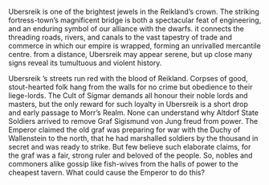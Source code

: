 Ubersreik is one of the brightest jewels in the Reikland’s crown. The striking fortress-town’s magnificent bridge is both a spectacular feat of engineering, and an enduring symbol of our alliance with the dwarfs. it connects the threading roads, rivers, and canals to the vast tapestry of trade and commerce in which our empire is wrapped, forming an unrivalled mercantile centre. from a distance, Ubersreik may appear serene, but up close many signs reveal its tumultuous and violent history. 

Ubersreik ’s streets run red with the blood of Reikland. Corpses of good, stout-hearted folk hang from the walls for no crime but obedience to their liege-lords. The Cult of Sigmar demands all honour their noble lords and masters, but the only reward for such loyalty in Ubersreik is a short drop and early passage to Morr’s Realm. None can understand why Altdorf State Soldiers arrived to remove Graf Sigismund von Jung freud from power. The Emperor claimed the old graf was preparing for war with the Duchy of Wallenstein to the north, that he had marshalled soldiers by the thousand in secret and was ready to strike. But few believe such elaborate claims, for the graf was a fair, strong ruler and beloved of the people. So, nobles and commoners alike gossip like fish-wives from the halls of power to the cheapest tavern. What could cause the Emperor to do this?


<div id="ubersreik-map" style="width: 95%; height: 900px;"></div>

<link rel="stylesheet" href="https://unpkg.com/leaflet/dist/leaflet.css" />
<link
  rel="stylesheet"
  href="https://unpkg.com/leaflet.fullscreen@1.6.0/Control.FullScreen.css"
/>

<script src="https://unpkg.com/leaflet/dist/leaflet.js"></script>
<script src="https://unpkg.com/marked/marked.min.js"></script>
<script
  src="https://unpkg.com/leaflet.fullscreen@1.6.0/Control.FullScreen.js"
></script>


<script>
    
        var markers = [
        {
          "id": "ID_a97af8887919",
          "type": "default",
          "loc": [
            700,
            1278
          ],
          "link": "Marktplatz",
          "layer": "%5B%5BUbersreik.png%5D%5D",
          "mutable": true,
          "command": false,
          "percent": null,
          "description": null,
          "minZoom": null,
          "maxZoom": null,
          "tooltip": "hover"
        },
        {
          "id": "ID_999a8808f9ea",
          "type": "default",
          "loc": [
            664.6803743153546,
            1329.3637557067923
          ],
          "link": "The High Temple of Sigmar",
          "layer": "%5B%5BUbersreik.png%5D%5D",
          "mutable": true,
          "command": false,
          "percent": [
            247.05417165948373,
            -160.83003386080412
          ],
          "description": null,
          "minZoom": null,
          "maxZoom": null,
          "tooltip": "hover"
        },
        {
          "id": "ID_1b3a59e8b859",
          "type": "default",
          "loc": [
            625,
            1261
          ],
          "link": "The Physician's Guild",
          "layer": "%5B%5BUbersreik.png%5D%5D",
          "mutable": true,
          "command": false,
          "percent": null,
          "description": null,
          "minZoom": null,
          "maxZoom": null,
          "tooltip": "hover"
        },
        {
          "id": "ID_59ebc84b7ad9",
          "type": "default",
          "loc": [
            561,
            1312
          ],
          "link": "The Temple of Shallya",
          "layer": "%5B%5BUbersreik.png%5D%5D",
          "mutable": true,
          "command": false,
          "percent": null,
          "description": null,
          "minZoom": null,
          "maxZoom": null,
          "tooltip": "hover"
        },
        {
          "id": "ID_48facb993b3a",
          "type": "default",
          "loc": [
            568,
            1357
          ],
          "link": "The Temple of Verena",
          "layer": "%5B%5BUbersreik.png%5D%5D",
          "mutable": true,
          "command": false,
          "percent": null,
          "description": null,
          "minZoom": null,
          "maxZoom": null,
          "tooltip": "hover"
        },
        {
          "id": "ID_8b5b8bba5b78",
          "type": "default",
          "loc": [
            722,
            1439
          ],
          "link": "Town Hall",
          "layer": "%5B%5BUbersreik.png%5D%5D",
          "mutable": true,
          "command": false,
          "percent": null,
          "description": null,
          "minZoom": null,
          "maxZoom": null,
          "tooltip": "hover"
        },
        {
          "id": "ID_aacbc809b969",
          "type": "default",
          "loc": [
            709.4453125,
            1383.25
          ],
          "link": "Sprichstumpf",
          "layer": "%5B%5BUbersreik.png%5D%5D",
          "mutable": true,
          "command": false,
          "percent": null,
          "description": null,
          "minZoom": null,
          "maxZoom": null,
          "tooltip": "hover"
        },
        {
          "id": "ID_597afa7a1b19",
          "type": "default",
          "loc": [
            683.7722574073914,
            1465.832357399713
          ],
          "link": "Watchstation",
          "layer": "%5B%5BUbersreik.png%5D%5D",
          "mutable": true,
          "command": false,
          "percent": null,
          "description": null,
          "minZoom": null,
          "maxZoom": null,
          "tooltip": "hover"
        },
        {
          "id": "ID_0af9d99b1828",
          "type": "default",
          "loc": [
            1049.5,
            1377
          ],
          "link": "Ubersreik Bridge",
          "layer": "%5B%5BUbersreik.png%5D%5D",
          "mutable": true,
          "command": false,
          "percent": null,
          "description": null,
          "minZoom": null,
          "maxZoom": null,
          "tooltip": "hover"
        },
        {
          "id": "ID_293ba8db79a9",
          "type": "default",
          "loc": [
            817.3380992474566,
            1210.9203627819625
          ],
          "link": "Theatre Varieté",
          "layer": "%5B%5BUbersreik.png%5D%5D",
          "mutable": true,
          "command": false,
          "percent": null,
          "description": null,
          "minZoom": null,
          "maxZoom": null,
          "tooltip": "hover"
        },
        {
          "id": "ID_8adb0b9b8829",
          "type": "default",
          "loc": [
            1223,
            1372
          ],
          "link": "Bridge House Inn",
          "layer": "%5B%5BUbersreik.png%5D%5D",
          "mutable": true,
          "command": false,
          "percent": [
            254.97785843920144,
            -295.92438563327033
          ],
          "description": null,
          "minZoom": null,
          "maxZoom": null,
          "tooltip": "hover"
        },
        {
          "id": "ID_2a4b99fa5adb",
          "type": "default",
          "loc": [
            1429,
            1625
          ],
          "link": "Carpenter's Guild",
          "layer": "%5B%5BUbersreik.png%5D%5D",
          "mutable": true,
          "command": false,
          "percent": [
            301.99637023593465,
            -345.76937618147446
          ],
          "description": null,
          "minZoom": null,
          "maxZoom": null,
          "tooltip": "hover"
        },
        {
          "id": "ID_4959bb89093b",
          "type": "default",
          "loc": [
            1365,
            1843
          ],
          "link": "Cordelia's Apothecary",
          "layer": "%5B%5BUbersreik.png%5D%5D",
          "mutable": true,
          "command": false,
          "percent": [
            342.5103448275862,
            -330.2835538752363
          ],
          "description": null,
          "minZoom": null,
          "maxZoom": null,
          "tooltip": "hover"
        },
        {
          "id": "ID_191beb0b88fa",
          "type": "default",
          "loc": [
            1436,
            1470
          ],
          "link": "Locksmith’s Guild",
          "layer": "%5B%5BUbersreik.png%5D%5D",
          "mutable": true,
          "command": false,
          "percent": [
            273.19056261343013,
            -347.4631379962193
          ],
          "description": null,
          "minZoom": null,
          "maxZoom": null,
          "tooltip": "hover"
        },
        {
          "id": "ID_ab9bea3958f8",
          "type": "default",
          "loc": [
            1357,
            1689
          ],
          "link": "Metalworker's Guild",
          "layer": "%5B%5BUbersreik.png%5D%5D",
          "mutable": true,
          "command": false,
          "percent": [
            313.89038112522684,
            -328.3478260869565
          ],
          "description": null,
          "minZoom": null,
          "maxZoom": null,
          "tooltip": "hover"
        },
        {
          "id": "ID_fbaab8890a99",
          "type": "default",
          "loc": [
            1232,
            1557
          ],
          "link": "Satrioli's Sausage Shop",
          "layer": "%5B%5BUbersreik.png%5D%5D",
          "mutable": true,
          "command": false,
          "percent": [
            289.3589836660617,
            -298.10207939508507
          ],
          "description": null,
          "minZoom": null,
          "maxZoom": null,
          "tooltip": "hover"
        },
        {
          "id": "ID_3b5878bb0829",
          "type": "default",
          "loc": [
            1313,
            1734
          ],
          "link": "Artisan's Quarter",
          "layer": "%5B%5BUbersreik.png%5D%5D",
          "mutable": true,
          "command": false,
          "percent": [
            322.25335753176046,
            -317.70132325141776
          ],
          "description": null,
          "minZoom": null,
          "maxZoom": null,
          "tooltip": "hover"
        },
        {
          "id": "ID_49182ad8dbf8",
          "type": "default",
          "loc": [
            1564,
            1345
          ],
          "link": "Wandiene Rookery",
          "layer": "%5B%5BUbersreik.png%5D%5D",
          "mutable": true,
          "command": false,
          "percent": [
            249.9600725952813,
            -378.4347826086956
          ],
          "description": null,
          "minZoom": null,
          "maxZoom": null,
          "tooltip": "hover"
        },
        {
          "id": "ID_08d808dbf9f8",
          "type": "default",
          "loc": [
            1251,
            1804
          ],
          "link": "Wizard's Way",
          "layer": "%5B%5BUbersreik.png%5D%5D",
          "mutable": true,
          "command": false,
          "percent": [
            335.26243194192375,
            -302.69943289224955
          ],
          "description": null,
          "minZoom": null,
          "maxZoom": null,
          "tooltip": "hover"
        },
        {
          "id": "ID_18a958289b78",
          "type": "default",
          "loc": [
            1143,
            1843
          ],
          "link": "Worshipful Guild of Cutlers",
          "layer": "%5B%5BUbersreik.png%5D%5D",
          "mutable": true,
          "command": false,
          "percent": [
            342.5103448275862,
            -276.5671077504726
          ],
          "description": null,
          "minZoom": null,
          "maxZoom": null,
          "tooltip": "hover"
        },
        {
          "id": "ID_08d99af898ba",
          "type": "default",
          "loc": [
            1312,
            883.5
          ],
          "link": "Black Rock",
          "layer": "%5B%5BUbersreik.png%5D%5D",
          "mutable": true,
          "command": false,
          "percent": [
            164.19310344827585,
            -317.4593572778828
          ],
          "description": null,
          "minZoom": null,
          "maxZoom": null,
          "tooltip": "hover"
        },
        {
          "id": "ID_785a2aaadb78",
          "type": "default",
          "loc": [
            1280.5,
            792
          ],
          "link": "Black Rock Castle",
          "layer": "%5B%5BUbersreik.png%5D%5D",
          "mutable": true,
          "command": false,
          "percent": [
            147.18838475499092,
            -309.8374291115312
          ],
          "description": null,
          "minZoom": null,
          "maxZoom": null,
          "tooltip": "hover"
        },
        {
          "id": "ID_5b38a988895b",
          "type": "default",
          "loc": [
            1269.5,
            913.5
          ],
          "link": "Grauer Palast",
          "layer": "%5B%5BUbersreik.png%5D%5D",
          "mutable": true,
          "command": false,
          "percent": [
            169.76842105263157,
            -307.1758034026465
          ],
          "description": null,
          "minZoom": null,
          "maxZoom": null,
          "tooltip": "hover"
        },
        {
          "id": "ID_ca0b5849e8f9",
          "type": "default",
          "loc": [
            1286.4453125,
            878.75
          ],
          "link": "Saint Arnold's Chapel",
          "layer": "%5B%5BUbersreik.png%5D%5D",
          "mutable": true,
          "command": false,
          "percent": null,
          "description": null,
          "minZoom": null,
          "maxZoom": null,
          "tooltip": "hover"
        },
        {
          "id": "ID_f959aa28c939",
          "type": "default",
          "loc": [
            770,
            903.5
          ],
          "link": "Axe and Hammer",
          "layer": "%5B%5BUbersreik.png%5D%5D",
          "mutable": true,
          "command": false,
          "percent": [
            167.90998185117968,
            -186.31379962192815
          ],
          "description": null,
          "minZoom": null,
          "maxZoom": null,
          "tooltip": "hover"
        },
        {
          "id": "ID_0b8ad9c90bdb",
          "type": "default",
          "loc": [
            645.9420446139112,
            957.7761351171787
          ],
          "link": "Dawihafen",
          "layer": "%5B%5BUbersreik.png%5D%5D",
          "mutable": true,
          "command": false,
          "percent": [
            177.9968715716862,
            -156.2959956721751
          ],
          "description": null,
          "minZoom": null,
          "maxZoom": null,
          "tooltip": "hover"
        },
        {
          "id": "ID_b918a9a94a6b",
          "type": "default",
          "loc": [
            719.9453125,
            930.25
          ],
          "link": "Borgun’s Brewery",
          "layer": "%5B%5BUbersreik.png%5D%5D",
          "mutable": true,
          "command": false,
          "percent": null,
          "description": null,
          "minZoom": null,
          "maxZoom": null,
          "tooltip": "hover"
        },
        {
          "id": "ID_6bdb3aaa995b",
          "type": "default",
          "loc": [
            564.5,
            1025.5
          ],
          "link": "Harataken Hold",
          "layer": "%5B%5BUbersreik.png%5D%5D",
          "mutable": true,
          "command": false,
          "percent": [
            190.58294010889293,
            -136.5897920604915
          ],
          "description": null,
          "minZoom": null,
          "maxZoom": null,
          "tooltip": "hover"
        },
        {
          "id": "ID_79991bba68d8",
          "type": "default",
          "loc": [
            691,
            1076
          ],
          "link": "Nordwander and Son’s Expeditionary Supplies",
          "layer": "%5B%5BUbersreik.png%5D%5D",
          "mutable": true,
          "command": false,
          "percent": [
            199.96805807622505,
            -167.1984877126654
          ],
          "description": null,
          "minZoom": null,
          "maxZoom": null,
          "tooltip": "hover"
        },
        {
          "id": "ID_5a6b7958cb6b",
          "type": "default",
          "loc": [
            701,
            1554.9999693786935
          ],
          "link": "Merchant Quarter",
          "layer": "%5B%5BUbersreik.png%5D%5D",
          "mutable": true,
          "command": false,
          "percent": [
            288.9872901349877,
            -169.61814744801512
          ],
          "description": null,
          "minZoom": null,
          "maxZoom": null,
          "tooltip": "hover"
        },
        {
          "id": "ID_8a3b0a88b9ab",
          "type": "default",
          "loc": [
            626,
            1597.4985824487374
          ],
          "link": "Dog Pens",
          "layer": "%5B%5BUbersreik.png%5D%5D",
          "mutable": true,
          "command": false,
          "percent": [
            296.88539898865827,
            -151.47069943289225
          ],
          "description": null,
          "minZoom": null,
          "maxZoom": null,
          "tooltip": "hover"
        },
        {
          "id": "ID_59296b0979ca",
          "type": "default",
          "loc": [
            783,
            1500.0000306213065
          ],
          "link": "Exploding Pig",
          "layer": "%5B%5BUbersreik.png%5D%5D",
          "mutable": true,
          "command": false,
          "percent": [
            278.7658859085695,
            -189.4593572778828
          ],
          "description": null,
          "minZoom": null,
          "maxZoom": null,
          "tooltip": "hover"
        },
        {
          "id": "ID_489ad8bbe83a",
          "type": "default",
          "loc": [
            513,
            1562.0001224852251
          ],
          "link": "Furlisdottir’s Corn Exchange",
          "layer": "%5B%5BUbersreik.png%5D%5D",
          "mutable": true,
          "command": false,
          "percent": [
            290.28822602992204,
            -124.12854442344046
          ],
          "description": null,
          "minZoom": null,
          "maxZoom": null,
          "tooltip": "hover"
        },
        {
          "id": "ID_b9d8b809fa9b",
          "type": "default",
          "loc": [
            734.5,
            1504.999011010747
          ],
          "link": "Merchant's Guild",
          "layer": "%5B%5BUbersreik.png%5D%5D",
          "mutable": true,
          "command": false,
          "percent": [
            279.69491602087203,
            -177.72400756143668
          ],
          "description": null,
          "minZoom": null,
          "maxZoom": null,
          "tooltip": "hover"
        },
        {
          "id": "ID_b82ad88aead9",
          "type": "default",
          "loc": [
            478,
            1527.9998775147749
          ],
          "link": "Old Granary",
          "layer": "%5B%5BUbersreik.png%5D%5D",
          "mutable": true,
          "command": false,
          "percent": [
            283.9694872187168,
            -115.65973534971644
          ],
          "description": null,
          "minZoom": null,
          "maxZoom": null,
          "tooltip": "hover"
        },
        {
          "id": "ID_da58aafa18db",
          "type": "default",
          "loc": [
            816,
            1562.0001224852253
          ],
          "link": "Saint Bastian’s Hospital",
          "layer": "%5B%5BUbersreik.png%5D%5D",
          "mutable": true,
          "command": false,
          "percent": [
            290.2882260299221,
            -197.44423440453687
          ],
          "description": null,
          "minZoom": null,
          "maxZoom": null,
          "tooltip": "hover"
        },
        {
          "id": "ID_1b8a0b38e879",
          "type": "default",
          "loc": [
            670,
            1550.0011208544868
          ],
          "link": "Sister's bakery",
          "layer": "%5B%5BUbersreik.png%5D%5D",
          "mutable": true,
          "command": false,
          "percent": [
            288.0582845290371,
            -162.11720226843101
          ],
          "description": null,
          "minZoom": null,
          "maxZoom": null,
          "tooltip": "hover"
        },
        {
          "id": "ID_ab8a6888e8bb",
          "type": "default",
          "loc": [
            597,
            1650.000091863919
          ],
          "link": "Spirren-Hirsch and Gärtner",
          "layer": "%5B%5BUbersreik.png%5D%5D",
          "mutable": true,
          "command": false,
          "percent": [
            306.6424853119152,
            -144.45368620037806
          ],
          "description": null,
          "minZoom": null,
          "maxZoom": null,
          "tooltip": "hover"
        },
        {
          "id": "ID_3a7adb8b9b89",
          "type": "default",
          "loc": [
            606,
            1523.0000612426127
          ],
          "link": "Thulmannplatz",
          "layer": "%5B%5BUbersreik.png%5D%5D",
          "mutable": true,
          "command": false,
          "percent": [
            283.0403017626924,
            -146.63137996219282
          ],
          "description": null,
          "minZoom": null,
          "maxZoom": null,
          "tooltip": "hover"
        },
        {
          "id": "ID_c84b69fa59f8",
          "type": "default",
          "loc": [
            860,
            1652.0001531065316
          ],
          "link": "Unterdaumen Warehouses",
          "layer": "%5B%5BUbersreik.png%5D%5D",
          "mutable": true,
          "command": false,
          "percent": [
            307.01418453377283,
            -208.0907372400756
          ],
          "description": null,
          "minZoom": null,
          "maxZoom": null,
          "tooltip": "hover"
        },
        {
          "id": "ID_4ae97b58dbe9",
          "type": "default",
          "loc": [
            740,
            1592.000091863919
          ],
          "link": "Von Holzenauer’s Potion Shop",
          "layer": "%5B%5BUbersreik.png%5D%5D",
          "mutable": true,
          "command": false,
          "percent": [
            295.8635379434942,
            -179.05482041587902
          ],
          "description": null,
          "minZoom": null,
          "maxZoom": null,
          "tooltip": "hover"
        },
        {
          "id": "ID_7b5b0b7b1baa",
          "type": "default",
          "loc": [
            859.890625,
            1491.7531769605291
          ],
          "link": "Wahlund’s Rat Catchers",
          "layer": "%5B%5BUbersreik.png%5D%5D",
          "mutable": true,
          "command": false,
          "percent": null,
          "description": null,
          "minZoom": null,
          "maxZoom": null,
          "tooltip": "hover"
        },
        {
          "id": "ID_5b9b8a4a1829",
          "type": "default",
          "loc": [
            879,
            945.0000918639189
          ],
          "link": "Boatman's Guild",
          "layer": "%5B%5BUbersreik.png%5D%5D",
          "mutable": true,
          "command": false,
          "percent": [
            175.6225216095559,
            -212.6880907372401
          ],
          "description": null,
          "minZoom": null,
          "maxZoom": null,
          "tooltip": "hover"
        },
        {
          "id": "ID_c8ca2b99ca1a",
          "type": "default",
          "loc": [
            934,
            1152.0000306213065
          ],
          "link": "Crooked Hammer",
          "layer": "%5B%5BUbersreik.png%5D%5D",
          "mutable": true,
          "command": false,
          "percent": [
            214.09220169804317,
            -225.9962192816635
          ],
          "description": null,
          "minZoom": null,
          "maxZoom": null,
          "tooltip": "hover"
        },
        {
          "id": "ID_88d8c97bb949",
          "type": "default",
          "loc": [
            1021,
            1158.0004286982883
          ],
          "link": "Teubrücke",
          "layer": "%5B%5BUbersreik.png%5D%5D",
          "mutable": true,
          "command": false,
          "percent": [
            215.2073391991011,
            -247.04725897920605
          ],
          "description": null,
          "minZoom": null,
          "maxZoom": null,
          "tooltip": "hover"
        },
        {
          "id": "ID_f89aa9cb694b",
          "type": "default",
          "loc": [
            1153.890625,
            1332.7579232630064
          ],
          "link": "Customs House",
          "layer": "%5B%5BUbersreik.png%5D%5D",
          "mutable": true,
          "command": false,
          "percent": null,
          "description": null,
          "minZoom": null,
          "maxZoom": null,
          "tooltip": "hover"
        },
        {
          "id": "ID_58eb084a987a",
          "type": "default",
          "loc": [
            1159,
            1019.0000612426127
          ],
          "link": "Dockers’ Arm",
          "layer": "%5B%5BUbersreik.png%5D%5D",
          "mutable": true,
          "command": false,
          "percent": [
            189.3749660095164,
            -280.4385633270321
          ],
          "description": null,
          "minZoom": null,
          "maxZoom": null,
          "tooltip": "hover"
        },
        {
          "id": "ID_6b1bdab81a2a",
          "type": "default",
          "loc": [
            943,
            1555.9999693786935
          ],
          "link": "Grail Chapel",
          "layer": "%5B%5BUbersreik.png%5D%5D",
          "mutable": true,
          "command": false,
          "percent": [
            289.1731340551329,
            -228.17391304347825
          ],
          "description": null,
          "minZoom": null,
          "maxZoom": null,
          "tooltip": "hover"
        },
        {
          "id": "ID_da2b3b8928a9",
          "type": "default",
          "loc": [
            915,
            1021
          ],
          "link": "Red Moon Inn",
          "layer": "%5B%5BUbersreik.png%5D%5D",
          "mutable": true,
          "command": false,
          "percent": [
            189.74664246823957,
            -221.39886578449907
          ],
          "description": null,
          "minZoom": null,
          "maxZoom": null,
          "tooltip": "hover"
        },
        {
          "id": "ID_aac8c839793b",
          "type": "default",
          "loc": [
            814,
            853.0177909789631
          ],
          "link": "Guild of Boatbuilders",
          "layer": "%5B%5BUbersreik.png%5D%5D",
          "mutable": true,
          "command": false,
          "percent": [
            158.5281702291213,
            -196.96030245746692
          ],
          "description": null,
          "minZoom": null,
          "maxZoom": null,
          "tooltip": "hover"
        },
        {
          "id": "ID_fa8988abe80b",
          "type": "default",
          "loc": [
            1175,
            1177.0002755917567
          ],
          "link": "Hog Pit",
          "layer": "%5B%5BUbersreik.png%5D%5D",
          "mutable": true,
          "command": false,
          "percent": [
            218.73834522794172,
            -284.3100189035917
          ],
          "description": null,
          "minZoom": null,
          "maxZoom": null,
          "tooltip": "hover"
        },
        {
          "id": "ID_88a83bdba97b",
          "type": "default",
          "loc": [
            1088,
            997.9999387573874
          ],
          "link": "Kat House",
          "layer": "%5B%5BUbersreik.png%5D%5D",
          "mutable": true,
          "command": false,
          "percent": [
            185.47222092333297,
            -263.25897920604916
          ],
          "description": null,
          "minZoom": null,
          "maxZoom": null,
          "tooltip": "hover"
        },
        {
          "id": "ID_996a2b7b6baa",
          "type": "default",
          "loc": [
            1155,
            1422.000183727838
          ],
          "link": "Rugger’s Boarding House",
          "layer": "%5B%5BUbersreik.png%5D%5D",
          "mutable": true,
          "command": false,
          "percent": [
            264.2700885911626,
            -279.4706994328923
          ],
          "description": null,
          "minZoom": null,
          "maxZoom": null,
          "tooltip": "hover"
        },
        {
          "id": "ID_9b79d97bb919",
          "type": "default",
          "loc": [
            1225,
            1271.0000306213065
          ],
          "link": "Strohmann Markt",
          "layer": "%5B%5BUbersreik.png%5D%5D",
          "mutable": true,
          "command": false,
          "percent": [
            236.20762819532084,
            -296.4083175803403
          ],
          "description": null,
          "minZoom": null,
          "maxZoom": null,
          "tooltip": "hover"
        },
        {
          "id": "ID_5bca0afb79b8",
          "type": "default",
          "loc": [
            1416,
            1181.0015687299824
          ],
          "link": "The Precinct",
          "layer": "%5B%5BUbersreik.png%5D%5D",
          "mutable": true,
          "command": false,
          "percent": [
            219.48196123039963,
            -342.6238185255198
          ],
          "description": null,
          "minZoom": null,
          "maxZoom": null,
          "tooltip": "hover"
        },
        {
          "id": "ID_cb59e92b29d8",
          "type": "default",
          "loc": [
            1354,
            1222.9974508137786
          ],
          "link": "Chapel of Ulric",
          "layer": "%5B%5BUbersreik.png%5D%5D",
          "mutable": true,
          "command": false,
          "percent": [
            227.2866405868075,
            -327.6219281663516
          ],
          "description": null,
          "minZoom": null,
          "maxZoom": null,
          "tooltip": "hover"
        },
        {
          "id": "ID_09f998f9bb8b",
          "type": "default",
          "loc": [
            1464,
            1275.999019543761
          ],
          "link": "Magnus’s Tower",
          "layer": "%5B%5BUbersreik.png%5D%5D",
          "mutable": true,
          "command": false,
          "percent": [
            237.13665989343218,
            -354.23818525519846
          ],
          "description": null,
          "minZoom": null,
          "maxZoom": null,
          "tooltip": "hover"
        },
        {
          "id": "ID_3a9bd95a6999",
          "type": "default",
          "loc": [
            1360,
            1308
          ],
          "link": "Reiniger’s Outfitters",
          "layer": "%5B%5BUbersreik.png%5D%5D",
          "mutable": true,
          "command": false,
          "percent": [
            243.08384754990925,
            -329.07372400756145
          ],
          "description": null,
          "minZoom": null,
          "maxZoom": null,
          "tooltip": "hover"
        },
        {
          "id": "ID_0aeabad8290b",
          "type": "default",
          "loc": [
            1404,
            1114.9992156350088
          ],
          "link": "Mess and Bucket",
          "layer": "%5B%5BUbersreik.png%5D%5D",
          "mutable": true,
          "command": false,
          "percent": [
            207.2158251924227,
            -339.7202268431002
          ],
          "description": null,
          "minZoom": null,
          "maxZoom": null,
          "tooltip": "hover"
        },
        {
          "id": "ID_9b996a7b7928",
          "type": "default",
          "loc": [
            1466.890625,
            1350.2706059219558
          ],
          "link": "North Temple of Sigmar",
          "layer": "%5B%5BUbersreik.png%5D%5D",
          "mutable": true,
          "command": false,
          "percent": null,
          "description": null,
          "minZoom": null,
          "maxZoom": null,
          "tooltip": "hover"
        },
        {
          "id": "ID_4828491bdb29",
          "type": "default",
          "loc": [
            1312,
            1154.9998039087523
          ],
          "link": "Ubersreik 3rd Barracks",
          "layer": "%5B%5BUbersreik.png%5D%5D",
          "mutable": true,
          "command": false,
          "percent": [
            214.64969132532892,
            -317.4593572778828
          ],
          "description": null,
          "minZoom": null,
          "maxZoom": null,
          "tooltip": "hover"
        },
        {
          "id": "ID_8809caa8fa2b",
          "type": "default",
          "loc": [
            1441,
            1076
          ],
          "link": "Watch Barracks",
          "layer": "%5B%5BUbersreik.png%5D%5D",
          "mutable": true,
          "command": false,
          "percent": [
            199.96805807622505,
            -348.67296786389414
          ],
          "description": null,
          "minZoom": null,
          "maxZoom": null,
          "tooltip": "hover"
        },
        {
          "id": "ID_6ad8fbf9a81b",
          "type": "default",
          "loc": [
            710,
            1790.9999011010748
          ],
          "link": "Morgenseite",
          "layer": "%5B%5BUbersreik.png%5D%5D",
          "mutable": true,
          "command": false,
          "percent": [
            332.8464426002723,
            -171.79584120982986
          ],
          "description": null,
          "minZoom": null,
          "maxZoom": null,
          "tooltip": "hover"
        },
        {
          "id": "ID_7b9a3ab85a09",
          "type": "default",
          "loc": [
            789.1311678041869,
            1840.5990446713843
          ],
          "link": "Aschaffenberg Manor",
          "layer": "%5B%5BUbersreik.png%5D%5D",
          "mutable": true,
          "command": false,
          "percent": [
            342.06414187722277,
            -190.94289126452915
          ],
          "description": null,
          "minZoom": null,
          "maxZoom": null,
          "tooltip": "hover"
        },
        {
          "id": "ID_2979db4aca9a",
          "type": "default",
          "loc": [
            646.2955980045044,
            1899.2890007526685
          ],
          "link": "Brauninger House",
          "layer": "%5B%5BUbersreik.png%5D%5D",
          "mutable": true,
          "command": false,
          "percent": [
            352.9713133885177,
            -156.3815435625266
          ],
          "description": null,
          "minZoom": null,
          "maxZoom": null,
          "tooltip": "hover"
        },
        {
          "id": "ID_bbaa0b5a1b9a",
          "type": "default",
          "loc": [
            756.6042558696058,
            1923.330351584608
          ],
          "link": "Bruner Palace",
          "layer": "%5B%5BUbersreik.png%5D%5D",
          "mutable": true,
          "command": false,
          "percent": [
            357.4392522727112,
            -183.07248535219196
          ],
          "description": null,
          "minZoom": null,
          "maxZoom": null,
          "tooltip": "hover"
        },
        {
          "id": "ID_69cbb86959d9",
          "type": "default",
          "loc": [
            803.2733034279179,
            1718.2694316619097
          ],
          "link": "Emperor’s Rest Hostel",
          "layer": "%5B%5BUbersreik.png%5D%5D",
          "mutable": true,
          "command": false,
          "percent": [
            319.3299270456979,
            -194.36480687858884
          ],
          "description": null,
          "minZoom": null,
          "maxZoom": null,
          "tooltip": "hover"
        },
        {
          "id": "ID_fabb6ab889e9",
          "type": "default",
          "loc": [
            619.4255403194156,
            1846.2558056780754
          ],
          "link": "Karstadt Estate",
          "layer": "%5B%5BUbersreik.png%5D%5D",
          "mutable": true,
          "command": false,
          "percent": [
            343.1154165180307,
            -149.87990389581324
          ],
          "description": null,
          "minZoom": null,
          "maxZoom": null,
          "tooltip": "hover"
        },
        {
          "id": "ID_8baa5a8b8b8a",
          "type": "default",
          "loc": [
            703.4939074764225,
            1679.467092736175
          ],
          "link": "Luigi & Salvatore",
          "layer": "%5B%5BUbersreik.png%5D%5D",
          "mutable": true,
          "command": false,
          "percent": null,
          "description": null,
          "minZoom": null,
          "maxZoom": null,
          "tooltip": "hover"
        },
        {
          "id": "ID_5a68f8c98bc9",
          "type": "default",
          "loc": [
            542.3509011700819,
            1717.5621383951213
          ],
          "link": "Wings of the Pegasus",
          "layer": "%5B%5BUbersreik.png%5D%5D",
          "mutable": true,
          "command": false,
          "percent": [
            319.19848089230567,
            -131.23046379918807
          ],
          "description": null,
          "minZoom": null,
          "maxZoom": null,
          "tooltip": "hover"
        },
        {
          "id": "ID_9a1ab9f8ab3b",
          "type": "default",
          "loc": [
            767.210857587404,
            1649.680027265414
          ],
          "link": "Madame Beaumarteau’s",
          "layer": "%5B%5BUbersreik.png%5D%5D",
          "mutable": true,
          "command": false,
          "percent": [
            306.5830032522294,
            -185.6389220627367
          ],
          "description": null,
          "minZoom": null,
          "maxZoom": null,
          "tooltip": "hover"
        },
        {
          "id": "ID_8b396b8aca88",
          "type": "default",
          "loc": [
            651.2453454728102,
            1722.5120257276285
          ],
          "link": "Auld Odenhaus Pantera",
          "layer": "%5B%5BUbersreik.png%5D%5D",
          "mutable": true,
          "command": false,
          "percent": [
            320.11838735845583,
            -157.57921402744745
          ],
          "description": null,
          "minZoom": null,
          "maxZoom": null,
          "tooltip": "hover"
        },
        {
          "id": "ID_29c86a690b28",
          "type": "default",
          "loc": [
            1678.671498536864,
            1781.9095181723974
          ],
          "link": "Fleshmarket",
          "layer": "%5B%5BUbersreik.png%5D%5D",
          "mutable": true,
          "command": false,
          "percent": [
            331.157050201186,
            -406.181383388882
          ],
          "description": null,
          "minZoom": null,
          "maxZoom": null,
          "tooltip": "hover"
        },
        {
          "id": "ID_ab6a0a898a9b",
          "type": "default",
          "loc": [
            1513.2085117392119,
            179.60598158597827
          ],
          "link": "Morr’s Field",
          "layer": "%5B%5BUbersreik.png%5D%5D",
          "mutable": true,
          "command": false,
          "percent": [
            33.37867969946311,
            -366.144970704384
          ],
          "description": null,
          "minZoom": null,
          "maxZoom": null,
          "tooltip": "hover"
        },
        {
          "id": "ID_c918cbf87b89",
          "type": "default",
          "loc": [
            284.2569260369921,
            1482.0959565611029
          ],
          "link": "The Tin Spur",
          "layer": "%5B%5BUbersreik.png%5D%5D",
          "mutable": true,
          "command": false,
          "percent": [
            275.43852259865145,
            -68.78050384259923
          ],
          "description": null,
          "minZoom": null,
          "maxZoom": null,
          "tooltip": "hover"
        },
        {
          "id": "ID_2bbbb9a9796a",
          "type": "default",
          "loc": [
            435,
            1415.0004050140742
          ],
          "link": "Beyond the Walls",
          "layer": "%5B%5BUbersreik.png%5D%5D",
          "mutable": true,
          "command": false,
          "percent": [
            262.96922227484794,
            -105.25519848771266
          ],
          "description": null,
          "minZoom": null,
          "maxZoom": null,
          "tooltip": "hover"
        },
        {
          "id": "ID_49daeae9cab9",
          "type": "default",
          "loc": [
            1570,
            1061.0010125351855
          ],
          "link": "Beyond the Walls",
          "layer": "%5B%5BUbersreik.png%5D%5D",
          "mutable": true,
          "command": false,
          "percent": [
            197.18058744755535,
            -379.88657844990547
          ],
          "description": null,
          "minZoom": null,
          "maxZoom": null,
          "tooltip": "hover"
        },
        {
          "id": "ID_49cb5809ca18",
          "type": "default",
          "loc": [
            1517,
            1693.001113788704
          ],
          "link": "Beyond the Walls",
          "layer": "%5B%5BUbersreik.png%5D%5D",
          "mutable": true,
          "command": false,
          "percent": [
            314.6339637966666,
            -367.062381852552
          ],
          "description": null,
          "minZoom": null,
          "maxZoom": null,
          "tooltip": "hover"
        }
      ];

        var map = L.map('ubersreik-map', {
            crs: L.CRS.Simple,
            minZoom: -1.5,  
            maxZoom: 18,  
            zoomDelta: 0.5,
            zoomSnap: 0.5,
            fullscreenControl: true
        });

        
        
        var imageUrl = "/wfrp/Ubersreik/Images/Ubersreik.png";  
        var imageBounds = [[0, 0], [2015.24, 2623.8]]; 
        
        L.imageOverlay(imageUrl, imageBounds).addTo(map);

        
        map.setView([1007.62, 1311.9], -1); 

        
        map.fitBounds(imageBounds);

        
        fetch('/wfrp/search/search_index.json')
        .then(res => res.json())
        .then(index => {
          markers.forEach(m => {
            const match = index.docs.find(doc =>
              doc.title.trim().toLowerCase() === m.link.trim().toLowerCase()
            );

            if (match) {
              const popupContent = `
                <b><a href="/wfrp/${match.location}">${m.link}</a></b><br>
                <p>${match.text}</p>
              `;
              L.marker(m.loc).addTo(map).bindPopup(popupContent, {
                maxWidth: 500, 
                minWidth: 300
              })
              .bindTooltip(m.link, {
                permanent: false,  
                direction: 'top',  
                offset: [0, -10]   
              });
            }
          });
        });

        L.control.scale({ metric: true, imperial: true }).addTo(map);
</script>
